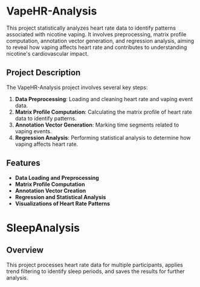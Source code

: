 # VapeHR-Analysis
This project statistically analyzes heart rate data to identify patterns associated with nicotine vaping. It involves preprocessing, matrix profile computation, annotation vector generation, and regression analysis, aiming to reveal how vaping affects heart rate and contributes to understanding nicotine's cardiovascular impact.
## Project Description

The VapeHR-Analysis project involves several key steps:
1. **Data Preprocessing**: Loading and cleaning heart rate and vaping event data.
2. **Matrix Profile Computation**: Calculating the matrix profile of heart rate data to identify patterns.
3. **Annotation Vector Generation**: Marking time segments related to vaping events.
4. **Regression Analysis**: Performing statistical analysis to determine how vaping affects heart rate.

## Features

- **Data Loading and Preprocessing**
- **Matrix Profile Computation**
- **Annotation Vector Creation**
- **Regression and Statistical Analysis**
- **Visualizations of Heart Rate Patterns**

# SleepAnalysis

## Overview

This project processes heart rate data for multiple participants, applies trend filtering to identify sleep periods, and saves the results for further analysis.


